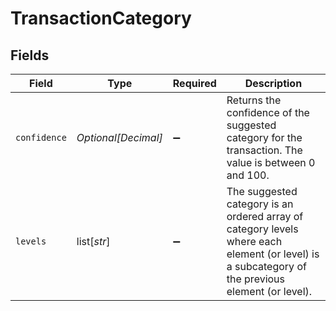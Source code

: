 # TransactionCategory


## Fields

| Field                                                                                                                                            | Type                                                                                                                                             | Required                                                                                                                                         | Description                                                                                                                                      |
| ------------------------------------------------------------------------------------------------------------------------------------------------ | ------------------------------------------------------------------------------------------------------------------------------------------------ | ------------------------------------------------------------------------------------------------------------------------------------------------ | ------------------------------------------------------------------------------------------------------------------------------------------------ |
| `confidence`                                                                                                                                     | *Optional[Decimal]*                                                                                                                              | :heavy_minus_sign:                                                                                                                               | Returns the confidence of the suggested category for the transaction. The value is between 0 and 100.                                            |
| `levels`                                                                                                                                         | list[*str*]                                                                                                                                      | :heavy_minus_sign:                                                                                                                               | The suggested category is an ordered array of category levels where each element (or level) is a subcategory of the previous element (or level). |